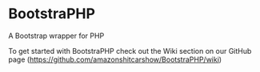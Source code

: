 # BootstraPHP
A Bootstrap wrapper for PHP

To get started with BootstraPHP check out the Wiki section on our GitHub page (https://github.com/amazonshitcarshow/BootstraPHP/wiki)
